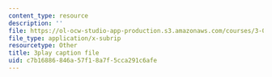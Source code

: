 ```yaml
---
content_type: resource
description: ''
file: https://ol-ocw-studio-app-production.s3.amazonaws.com/courses/3-091sc-introduction-to-solid-state-chemistry-fall-2010/c7b16886846a57f18a7f5cca291c6afe_dbSKZx9sfsg.vtt
file_type: application/x-subrip
resourcetype: Other
title: 3play caption file
uid: c7b16886-846a-57f1-8a7f-5cca291c6afe
---
```

